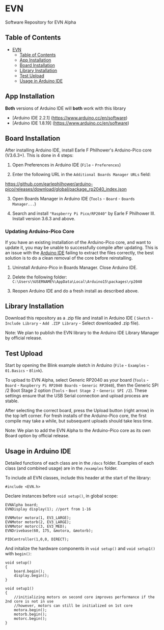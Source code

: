 # EVN
Software Repository for EVN Alpha

## Table of Contents
- [EVN](#evn)
  - [Table of Contents](#table-of-contents)
  - [App Installation](#app-installation)
  - [Board Installation](#board-installation)
  - [Library Installation](#library-installation)
  - [Test Upload](#test-upload)
  - [Usage in Arduino IDE](#usage-in-arduino-ide)

## App Installation
**Both** versions of Arduino IDE will **both** work with this library
* [Arduino IDE 2.2.1] (https://www.arduino.cc/en/software)
* [Arduino IDE 1.8.19] (https://www.arduino.cc/en/software)

## Board Installation
After installing Arduino IDE, install Earle F Philhower's Arduino-Pico core (V3.6.3+). This is done in 4 steps:

1. Open Preferences in Arduino IDE (`File` - `Preferences`)

2. Enter the following URL in the `Additional Boards Manager URLs` field:

https://github.com/earlephilhower/arduino-pico/releases/download/global/package_rp2040_index.json


3. Open Boards Manager in Arduino IDE (`Tools` - `Board` - `Boards Manager...`)

4. Search and install `"Raspberry Pi Pico/RP2040"` by Earle F Philhower III. Install version 3.6.3 and above.

### Updating Arduino-Pico Core
If you have an existing installation of the Arduino-Pico core, and want to update it, you may be unable to successfully compile after updating. This is an issue with the [Arduino IDE](https://github.com/arduino/Arduino/issues/11842) failing to extract the files correctly, the best solution is to do a clean removal of the core before reinstalling.

1. Uninstall Arduino-Pico in Boards Manager. Close Arduino IDE.

2. Delete the following folder: `C:\Users\%USERNAME%\AppData\Local\Arduino15\packages\rp2040`

3. Reopen Arduino IDE and do a fresh install as described above.

## Library Installation
Download this repository as a .zip file and install in Arduino IDE (
`Sketch` - `Include Library` - `Add .ZIP Library` - Select downloaded .zip file).

Note: We plan to publish the EVN library to the Arduino IDE Library Manager by official release.

## Test Upload
Start by opening the Blink example sketch in Arduino (`File` - `Examples` - `01.Basics` - `Blink`).

To upload to EVN Alpha, select Generic RP2040 as your board (`Tools` - `Board` - `Raspberry Pi RP2040 Boards` - `Generic RP2040`), then the Generic SPI /2 Boot Stage 2 option (`Tools` - `Boot Stage 2` - `Generic SPI /2`). These settings ensure that the USB Serial connection and upload process are stable.

After selecting the correct board, press the Upload button (right arrow) in the top left corner. For fresh installs of the Arduino-Pico core, the first compile may take a while, but subsequent uploads should take less time.

Note: We plan to add the EVN Alpha to the Arduino-Pico core as its own Board option by official release.

## Usage in Arduino IDE
Detailed functions of each class are in the `/docs` folder.
Examples of each class (and combined usage) are in the `/examples` folder.


To include all EVN classes, include this header at the start of the library:

```
#include <EVN.h>
```


Declare instances before `void setup()`, in global scope:

```
EVNAlpha board;
EVNDisplay display(1); //port from 1-16

EVNMotor motora(1, EV3_LARGE);
EVNMotor motorb(2, EV3_LARGE);
EVNMotor motorc(3, EV3_MED);
EVNDrivebase(60, 175, &motora, &motorb);

PIDController(1,0,0, DIRECT);
```


And initalize the hardware components in `void setup()` and `void setup1()` with `begin()`:
```
void setup()
{
    board.begin();
    display.begin();
}

void setup1()
{
    //initializing motors on second core improves performance if the 2nd core is not in use
    //however, motors can still be initialized on 1st core
    motora.begin(); 
    motorb.begin();
    motorc.begin();
}

```